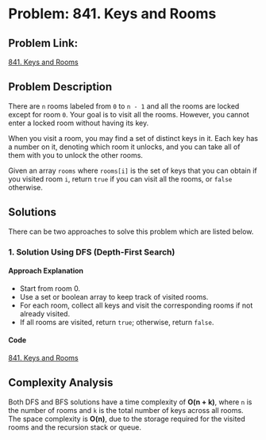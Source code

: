 # Problem: 841. Keys and Rooms

## Problem Link:

[841. Keys and Rooms](https://leetcode.com/problems/keys-and-rooms/description/)

## Problem Description

There are `n` rooms labeled from `0` to `n - 1` and all the rooms are locked except for room `0`. Your goal is to visit all the rooms. However, you cannot enter a locked room without having its key.

When you visit a room, you may find a set of distinct keys in it. Each key has a number on it, denoting which room it unlocks, and you can take all of them with you to unlock the other rooms.

Given an array `rooms` where `rooms[i]` is the set of keys that you can obtain if you visited room `i`, return `true` if you can visit all the rooms, or `false` otherwise.

## Solutions

There can be two approaches to solve this problem which are listed below.

### 1. Solution Using DFS (Depth-First Search)

#### Approach Explanation

- Start from room 0.
- Use a set or boolean array to keep track of visited rooms.
- For each room, collect all keys and visit the corresponding rooms if not already visited.
- If all rooms are visited, return `true`; otherwise, return `false`.

#### Code

[841. Keys and Rooms](./841-keys-and-rooms.js)

## Complexity Analysis

Both DFS and BFS solutions have a time complexity of **O(n + k)**, where `n` is the number of rooms and `k` is the total number of keys across all rooms.  
The space complexity is **O(n)**, due to the storage required for the visited rooms and the recursion stack or queue.